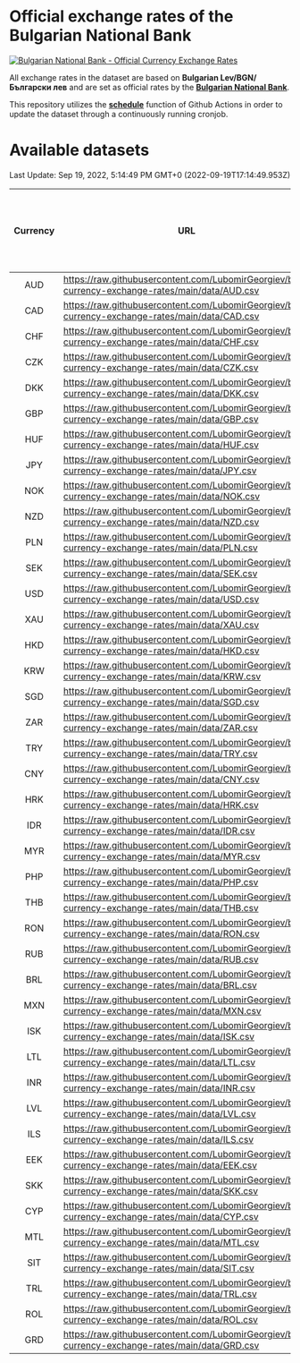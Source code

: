 # Official exchange rates of the Bulgarian National Bank

[![Bulgarian National Bank - Official Currency Exchange Rates](https://github.com/LubomirGeorgiev/bnb-currency-exchange-rates/actions/workflows/update-rates.yml/badge.svg?branch=main)](https://github.com/LubomirGeorgiev/bnb-currency-exchange-rates/actions/workflows/update-rates.yml)

All exchange rates in the dataset are based on **Bulgarian Lev/BGN/Български лев** and are set as official rates by the [**Bulgarian National Bank**](https://www.bnb.bg/Statistics/StExternalSector/StExchangeRates/StERForeignCurrencies/index.htm?toLang=_EN).

This repository utilizes the [**schedule**](https://docs.github.com/en/actions/reference/events-that-trigger-workflows) function of Github Actions in order to update the dataset through a continuously running cronjob.

# Available datasets

<!-- START LINKS (DO NOT EVER FU*ING DELETE THIS COMMENT FOR THE LOVE OF YOUR LIFE!!! IF YOU ARE CURIOS HOW IT WORKS, YOU CAN HAVE A LOOK AT ./src/updateReadme.ts) -->

Last Update: Sep 19, 2022, 5:14:49 PM GMT+0 (2022-09-19T17:14:49.953Z)

| Currency | URL                                                                                             | Number of records | Number of missing days that were filled in |
| :------: | ----------------------------------------------------------------------------------------------- | :---------------: | :----------------------------------------: |
|   AUD    | https://raw.githubusercontent.com/LubomirGeorgiev/bnb-currency-exchange-rates/main/data/AUD.csv |       8256        |                    2547                    |
|   CAD    | https://raw.githubusercontent.com/LubomirGeorgiev/bnb-currency-exchange-rates/main/data/CAD.csv |       8256        |                    2547                    |
|   CHF    | https://raw.githubusercontent.com/LubomirGeorgiev/bnb-currency-exchange-rates/main/data/CHF.csv |       8256        |                    2547                    |
|   CZK    | https://raw.githubusercontent.com/LubomirGeorgiev/bnb-currency-exchange-rates/main/data/CZK.csv |       8256        |                    2547                    |
|   DKK    | https://raw.githubusercontent.com/LubomirGeorgiev/bnb-currency-exchange-rates/main/data/DKK.csv |       8256        |                    2547                    |
|   GBP    | https://raw.githubusercontent.com/LubomirGeorgiev/bnb-currency-exchange-rates/main/data/GBP.csv |       8256        |                    2547                    |
|   HUF    | https://raw.githubusercontent.com/LubomirGeorgiev/bnb-currency-exchange-rates/main/data/HUF.csv |       8256        |                    2547                    |
|   JPY    | https://raw.githubusercontent.com/LubomirGeorgiev/bnb-currency-exchange-rates/main/data/JPY.csv |       8256        |                    2547                    |
|   NOK    | https://raw.githubusercontent.com/LubomirGeorgiev/bnb-currency-exchange-rates/main/data/NOK.csv |       8256        |                    2547                    |
|   NZD    | https://raw.githubusercontent.com/LubomirGeorgiev/bnb-currency-exchange-rates/main/data/NZD.csv |       8256        |                    2547                    |
|   PLN    | https://raw.githubusercontent.com/LubomirGeorgiev/bnb-currency-exchange-rates/main/data/PLN.csv |       8256        |                    2547                    |
|   SEK    | https://raw.githubusercontent.com/LubomirGeorgiev/bnb-currency-exchange-rates/main/data/SEK.csv |       8256        |                    2547                    |
|   USD    | https://raw.githubusercontent.com/LubomirGeorgiev/bnb-currency-exchange-rates/main/data/USD.csv |       8256        |                    2547                    |
|   XAU    | https://raw.githubusercontent.com/LubomirGeorgiev/bnb-currency-exchange-rates/main/data/XAU.csv |       8256        |                    2549                    |
|   HKD    | https://raw.githubusercontent.com/LubomirGeorgiev/bnb-currency-exchange-rates/main/data/HKD.csv |       7954        |                    2456                    |
|   KRW    | https://raw.githubusercontent.com/LubomirGeorgiev/bnb-currency-exchange-rates/main/data/KRW.csv |       7954        |                    2456                    |
|   SGD    | https://raw.githubusercontent.com/LubomirGeorgiev/bnb-currency-exchange-rates/main/data/SGD.csv |       7954        |                    2456                    |
|   ZAR    | https://raw.githubusercontent.com/LubomirGeorgiev/bnb-currency-exchange-rates/main/data/ZAR.csv |       7954        |                    2456                    |
|   TRY    | https://raw.githubusercontent.com/LubomirGeorgiev/bnb-currency-exchange-rates/main/data/TRY.csv |       6447        |                    1997                    |
|   CNY    | https://raw.githubusercontent.com/LubomirGeorgiev/bnb-currency-exchange-rates/main/data/CNY.csv |       6327        |                    1961                    |
|   HRK    | https://raw.githubusercontent.com/LubomirGeorgiev/bnb-currency-exchange-rates/main/data/HRK.csv |       6327        |                    1961                    |
|   IDR    | https://raw.githubusercontent.com/LubomirGeorgiev/bnb-currency-exchange-rates/main/data/IDR.csv |       6327        |                    1961                    |
|   MYR    | https://raw.githubusercontent.com/LubomirGeorgiev/bnb-currency-exchange-rates/main/data/MYR.csv |       6327        |                    1961                    |
|   PHP    | https://raw.githubusercontent.com/LubomirGeorgiev/bnb-currency-exchange-rates/main/data/PHP.csv |       6327        |                    1961                    |
|   THB    | https://raw.githubusercontent.com/LubomirGeorgiev/bnb-currency-exchange-rates/main/data/THB.csv |       6327        |                    1961                    |
|   RON    | https://raw.githubusercontent.com/LubomirGeorgiev/bnb-currency-exchange-rates/main/data/RON.csv |       6268        |                    1943                    |
|   RUB    | https://raw.githubusercontent.com/LubomirGeorgiev/bnb-currency-exchange-rates/main/data/RUB.csv |       6125        |                    1896                    |
|   BRL    | https://raw.githubusercontent.com/LubomirGeorgiev/bnb-currency-exchange-rates/main/data/BRL.csv |       5355        |                    1662                    |
|   MXN    | https://raw.githubusercontent.com/LubomirGeorgiev/bnb-currency-exchange-rates/main/data/MXN.csv |       5355        |                    1662                    |
|   ISK    | https://raw.githubusercontent.com/LubomirGeorgiev/bnb-currency-exchange-rates/main/data/ISK.csv |       5254        |                    1623                    |
|   LTL    | https://raw.githubusercontent.com/LubomirGeorgiev/bnb-currency-exchange-rates/main/data/LTL.csv |       5144        |                    1573                    |
|   INR    | https://raw.githubusercontent.com/LubomirGeorgiev/bnb-currency-exchange-rates/main/data/INR.csv |       4990        |                    1550                    |
|   LVL    | https://raw.githubusercontent.com/LubomirGeorgiev/bnb-currency-exchange-rates/main/data/LVL.csv |       4779        |                    1459                    |
|   ILS    | https://raw.githubusercontent.com/LubomirGeorgiev/bnb-currency-exchange-rates/main/data/ILS.csv |       4264        |                    1329                    |
|   EEK    | https://raw.githubusercontent.com/LubomirGeorgiev/bnb-currency-exchange-rates/main/data/EEK.csv |       3989        |                    1215                    |
|   SKK    | https://raw.githubusercontent.com/LubomirGeorgiev/bnb-currency-exchange-rates/main/data/SKK.csv |       2959        |                    901                     |
|   CYP    | https://raw.githubusercontent.com/LubomirGeorgiev/bnb-currency-exchange-rates/main/data/CYP.csv |       2897        |                    881                     |
|   MTL    | https://raw.githubusercontent.com/LubomirGeorgiev/bnb-currency-exchange-rates/main/data/MTL.csv |       2595        |                    790                     |
|   SIT    | https://raw.githubusercontent.com/LubomirGeorgiev/bnb-currency-exchange-rates/main/data/SIT.csv |       2533        |                    769                     |
|   TRL    | https://raw.githubusercontent.com/LubomirGeorgiev/bnb-currency-exchange-rates/main/data/TRL.csv |       1807        |                    548                     |
|   ROL    | https://raw.githubusercontent.com/LubomirGeorgiev/bnb-currency-exchange-rates/main/data/ROL.csv |       1686        |                    513                     |
|   GRD    | https://raw.githubusercontent.com/LubomirGeorgiev/bnb-currency-exchange-rates/main/data/GRD.csv |        361        |                    109                     |

<!-- END LINKS (DO NOT EVER FU*ING DELETE THIS COMMENT FOR THE LOVE OF YOUR LIFE!!! IF YOU ARE CURIOS HOW IT WORKS, YOU CAN HAVE A LOOK AT ./src/updateReadme.ts) -->
